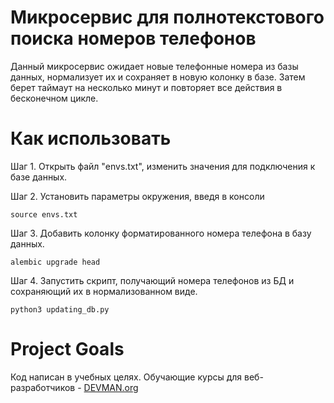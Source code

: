 # Микросервис для полнотекстового поиска номеров телефонов

Данный микросервис ожидает новые телефонные номера из базы данных, нормализует их и сохраняет в новую колонку в базе. Затем берет таймаут на несколько минут и повторяет все действия в бесконечном цикле.

# Как использовать

Шаг 1. Открыть файл "envs.txt", изменить значения для подключения к базе данных.

Шаг 2. Установить параметры окружения, введя в консоли
```
source envs.txt
```

Шаг 3. Добавить колонку форматированного номера телефона в базу данных.
```
alembic upgrade head
```

Шаг 4. Запустить скрипт, получающий номера телефонов из БД и сохраняющий их в нормализованном виде.
```
python3 updating_db.py
```

# Project Goals

Код написан в учебных целях. Обучающие курсы для веб-разработчиков - [DEVMAN.org](https://devman.org)
